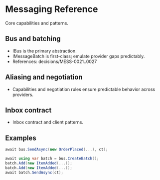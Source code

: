 # Messaging Reference

Core capabilities and patterns.

## Bus and batching
- IBus is the primary abstraction.
- IMessageBatch is first-class; emulate provider gaps predictably.
- References: decisions/MESS-0021..0027

## Aliasing and negotiation
- Capabilities and negotiation rules ensure predictable behavior across providers.

## Inbox contract
- Inbox contract and client patterns.

## Examples

```csharp
await bus.SendAsync(new OrderPlaced(...), ct);

await using var batch = bus.CreateBatch();
batch.Add(new ItemAdded(...));
batch.Add(new ItemAdded(...));
await batch.SendAsync(ct);
```
